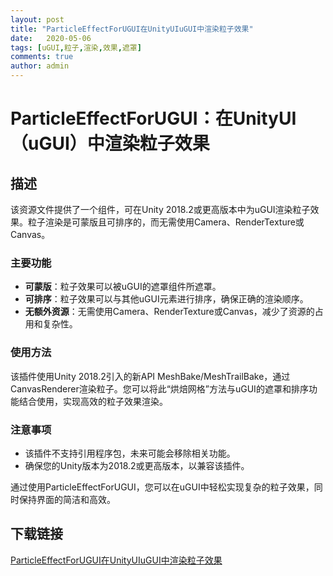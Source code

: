 ```yaml
---
layout: post
title: "ParticleEffectForUGUI在UnityUIuGUI中渲染粒子效果"
date:   2020-05-06
tags: [uGUI,粒子,渲染,效果,遮罩]
comments: true
author: admin
---
```

# ParticleEffectForUGUI：在UnityUI（uGUI）中渲染粒子效果

## 描述

该资源文件提供了一个组件，可在Unity 2018.2或更高版本中为uGUI渲染粒子效果。粒子渲染是可蒙版且可排序的，而无需使用Camera、RenderTexture或Canvas。

### 主要功能

- **可蒙版**：粒子效果可以被uGUI的遮罩组件所遮罩。
- **可排序**：粒子效果可以与其他uGUI元素进行排序，确保正确的渲染顺序。
- **无额外资源**：无需使用Camera、RenderTexture或Canvas，减少了资源的占用和复杂性。

### 使用方法

该插件使用Unity 2018.2引入的新API MeshBake/MeshTrailBake，通过CanvasRenderer渲染粒子。您可以将此“烘焙网格”方法与uGUI的遮罩和排序功能结合使用，实现高效的粒子效果渲染。

### 注意事项

- 该插件不支持引用程序包，未来可能会移除相关功能。
- 确保您的Unity版本为2018.2或更高版本，以兼容该插件。

通过使用ParticleEffectForUGUI，您可以在uGUI中轻松实现复杂的粒子效果，同时保持界面的简洁和高效。

## 下载链接

[ParticleEffectForUGUI在UnityUIuGUI中渲染粒子效果](https://pan.quark.cn/s/8d811c31151f)